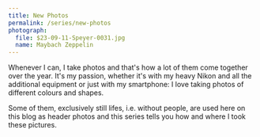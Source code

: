 ```yaml
---
title: New Photos
permalink: /series/new-photos
photograph:
  file: $23-09-11-Speyer-0031.jpg
  name: Maybach Zeppelin
---
```


Whenever I can, I take photos and that's how a lot of them come together over the year. It's my passion, whether it's with my heavy Nikon and all the additional equipment or just with my smartphone: I love taking photos of different colours and shapes.

Some of them, exclusively still lifes, i.e. without people, are used here on this blog as header photos and this series tells you how and where I took these pictures.
